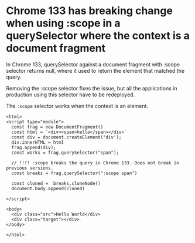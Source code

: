 # Chrome 133 has breaking change when using :scope in a querySelector where the context is a document fragment

In Chrome 133, querySelector against a document fragment with :scope selector returns null, where it used to return the element that matched the query.

Removing the :scope selector fixes the issue, but all the applications in production using this selector have to be redeployed.

The `:scope` selector works when the context is an element.


```
<html>
<script type="module">
  const frag = new DocumentFragment()
  const html = `<div><span>hello</span></div>`
  const div = document.createElement('div');
  div.innerHTML = html
  frag.append(div);
  const works = frag.querySelector("span");

  // !!!! :scope breaks the query in Chrome 133. Does not break in previous versions.
  const breaks = frag.querySelector(":scope span")

  const cloned =  breaks.cloneNode()
  document.body.append(cloned)

</script>

<body>
  <div class="src">Hello World</div>
  <div class="target"></div>
</body>

</html>
```
